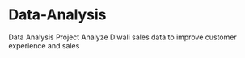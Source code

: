 # Data-Analysis
Data Analysis Project
Analyze Diwali sales data to improve customer experience and sales